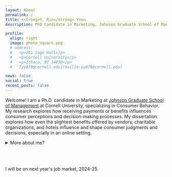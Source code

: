 ```yaml
---
layout: About
permalink: /
title: <strong>Y. Rin</strong> Yoon
description: PhD Candidate in Marketing, Johnson Graduate School of Management, Cornell University

profile:
  align: right
  image: photo_square.png
  # address:
  #   <p>201 Sage Hall</p>
  #   <p>Cornell University</p>
  #   <p>Ithaca, NY 14850</p>
  #   [yy878@cornell.edu](mailto:yy878@cornell.edu]

news: false
social: true
recent_posts: false
---
```


Welcome! I am a Ph.D. candidate in Marketing at [Johnson Graduate School of Management](https://www.johnson.cornell.edu/programs/phd-program/current-students/yy878/) at Cornell University, specializing in Consumer Behavior. My research explores how receiving payments or benefits influences consumer perceptions and decision-making processes. My dissertation explores how even the slightest benefits offered by vendors, charitable organizations, and hotels influence and shape consumer judgments and decisions, especially in an online setting.

<details>
    <summary>More about me?</summary>
Before joining Cornell, I worked for Pfizer and Hyundai Motor Company HQs on a variety of management consulting projects. I have also hosted a <a href="https://jtr.strikingly.com">local NPR show in South Korea</a> (which flew very much under the radar), where I had a blast mostly monologuing on my favorite topics including, but not limited to, behavioral sciences and philosophy. I received my bachelor's degree with honors in Communication Studies and Statistics from UCLA, and my Master's degree with the award of excellence in Marketing from Korea University Busincess School.
</details> <br> <br> <br>


I will be on next year's job market, 2024-25.

<!-- While my old blog from my graduate years is currently closed, previously uploaded posts can be found [here]({{ site.baseurl }}{% link blog/index.html %}). -->
